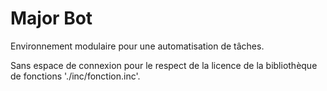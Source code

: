 # Major Bot

Environnement modulaire pour une automatisation de tâches.

Sans espace de connexion pour le respect de la licence de la bibliothèque de fonctions './inc/fonction.inc'.
